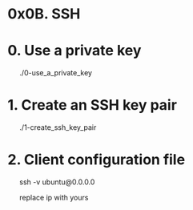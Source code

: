 # 0x0B. SSH


# 0. Use a private key

<ul>
    ./0-use_a_private_key
</ul>

# 1. Create an SSH key pair


<ul>
    ./1-create_ssh_key_pair
</ul>

# 2. Client configuration file


<ul>
    ssh -v ubuntu@0.0.0.0

<span>replace ip with yours</span>
</ul>